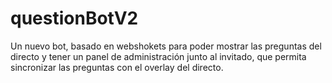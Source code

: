 # questionBotV2
Un nuevo bot, basado en webshokets para poder mostrar las preguntas del directo y tener un panel de administración junto al invitado, que permita sincronizar las preguntas con el overlay del directo.
